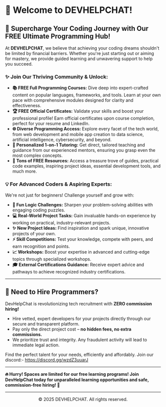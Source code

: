 # 🚀 Welcome to DEVHELPCHAT!

## 🌟 Supercharge Your Coding Journey with Our FREE Ultimate Programming Hub!

At **DEVHELPCHAT**, we believe that achieving your coding dreams shouldn't be limited by financial barriers. Whether you're just starting out or aiming for mastery, we provide guided learning and unwavering support to help you succeed.

### ✨ Join Our Thriving Community & Unlock:

* **📚 FREE Full Programming Courses:** Dive deep into expert-crafted content on popular languages, frameworks, and tools. Learn at your own pace with comprehensive modules designed for clarity and effectiveness.
* **🏆 FREE Official Certificates:** Validate your skills and boost your professional profile! Earn official certificates upon course completion, perfect for your resume and LinkedIn.
* **🌐 Diverse Programming Access:** Explore every facet of the tech world, from web development and mobile app creation to data science, artificial intelligence, cybersecurity, and beyond.
* **🤝 Personalized 1-on-1 Tutoring:** Get direct, tailored teaching and guidance from our experienced mentors, ensuring you grasp even the most complex concepts.
* **🎁 Tons of FREE Resources:** Access a treasure trove of guides, practical code examples, inspiring project ideas, essential development tools, and much more.

### 💡 For Advanced Coders & Aspiring Experts:

We're not just for beginners! Challenge yourself and grow with:

* **🧠 Fun Logic Challenges:** Sharpen your problem-solving abilities with engaging coding puzzles.
* **💻 Real-World Project Tasks:** Gain invaluable hands-on experience by working on practical, industry-relevant projects.
* **✨ New Project Ideas:** Find inspiration and spark unique, innovative projects of your own.
* **⚡ Skill Competitions:** Test your knowledge, compete with peers, and earn recognition and points.
* **📈 Workshops:** Boost your expertise in advanced and cutting-edge topics through specialized workshops.
* **🎓 External Certifications Guidance:** Receive expert advice and pathways to achieve recognized industry certifications.

---

## 💼 Need to Hire Programmers?

DevHelpChat is revolutionizing tech recruitment with **ZERO commission hiring!**

* Hire vetted, expert developers for your projects directly through our secure and transparent platform.
* Pay only the direct project cost – **no hidden fees, no extra commissions.**
* We prioritize trust and integrity. Any fraudulent activity will lead to immediate legal action.

Find the perfect talent for your needs, efficiently and affordably.
Join our discord:- https://discord.gg/wzdZ3uuarJ

---

**🔥 Hurry! Spaces are limited for our free learning programs! Join DevHelpChat today for unparalleled learning opportunities and safe, commission-free hiring! 🚀**

---


<p align="center">&copy; 2025 DEVHELPCHAT. All rights reserved.</p>
